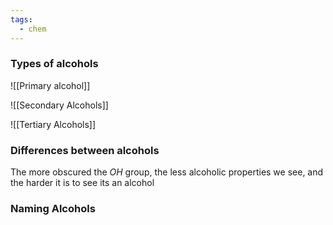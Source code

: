 ```yaml
---
tags:
  - chem
---
```

### Types of alcohols
![[Primary alcohol]]

![[Secondary Alcohols]]

![[Tertiary Alcohols]]
### Differences between alcohols
The more obscured the $OH$ group, the less alcoholic properties we see, and the harder it is to see its an alcohol

### Naming Alcohols
